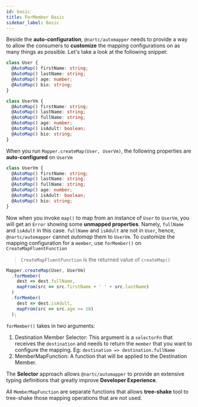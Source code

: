 ```yaml
---
id: basic
title: ForMember Basic
sidebar_label: Basic
---
```


Beside the **auto-configuration**, `@nartc/automapper` needs to provide a way to allow the consumers to **customize** the mapping configurations on as many things as possible.
Let's take a look at the following snippet:

```typescript
class User {
  @AutoMap() firstName: string;
  @AutoMap() lastName: string;
  @AutoMap() age: number;
  @AutoMap() bio: string;
}

class UserVm {
  @AutoMap() firstName: string;
  @AutoMap() lastName: string;
  @AutoMap() fullName: string;
  @AutoMap() age: number;
  @AutoMap() isAdult: boolean;
  @AutoMap() bio: string;
}
```

When you run `Mapper.createMap(User, UserVm)`, the following properties are **auto-configured** on `UserVm`

```typescript {2,3,5,7}
class UserVm {
  @AutoMap() firstName: string;
  @AutoMap() lastName: string;
  @AutoMap() fullName: string;
  @AutoMap() age: number;
  @AutoMap() isAdult: boolean;
  @AutoMap() bio: string;
}
```

Now when you invoke `map()` to map from an instance of `User` to `UserVm`, you will get an `Error` showing some **unmapped properties**. Namely, `fullName` and `isAdult` in this case.
`fullName` and `isAdult` are not in `User`, hence, `@nartc/automapper` cannot _automap_ them to `UserVm`. To customize the mapping configuration for a `member`, use `forMember()` on `CreateMapFluentFunction`

> `CreateMapFluentFunction` is the returned value of `createMap()`

```typescript
Mapper.createMap(User, UserVm)
  .forMember(
    dest => dest.fullName,
    mapFrom(src => src.firstName + ' ' + src.lastName)
  )
  .forMember(
    dest => dest.isAdult,
    mapFrom(src => src.age >= 18)
  );
```

`forMember()` takes in two arguments:

1. Destination Member Selector: This argument is a `selectorFn` that receives the `destination` and needs to return the `member` that you want to configure the mapping. Eg: `destination => destination.fullName`
2. MemberMapFunction: A function that will be applied to the Destination Member.

The **Selector** approach allows `@nartc/automapper` to provide an extensive typing definitions that greatly improve **Developer Experience**.

All `MemberMapFunction` are separate functions that allows **tree-shake** tool to tree-shake those mapping operations that are not used.
